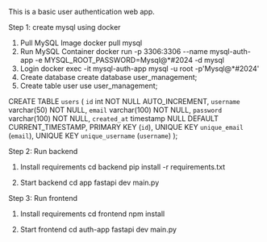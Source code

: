 This is a basic user authentication web app.

Step 1: create mysql using docker

1. Pull MySQL Image
docker pull mysql
2. Run MySQL Container
docker run -p 3306:3306 --name mysql-auth-app -e MYSQL_ROOT_PASSWORD=Mysql@*#2024 -d mysql
3. Login
docker exec -it mysql-auth-app mysql -u root -p'Mysql@*#2024'
4. Create database
create database user_management;
5. Create table user
use user_management;

CREATE TABLE `users` (
`id` int NOT NULL AUTO_INCREMENT,
`username` varchar(50) NOT NULL,
`email` varchar(100) NOT NULL,
`password` varchar(100) NOT NULL,
`created_at` timestamp NULL DEFAULT CURRENT_TIMESTAMP,
PRIMARY KEY (`id`),
UNIQUE KEY `unique_email` (`email`),
UNIQUE KEY `unique_username` (`username`)
);


Step 2: Run backend
1. Install requirements
cd backend
pip install -r requirements.txt

2. Start backend
cd app
fastapi dev main.py


Step 3: Run frontend
1. Install requirements
cd frontend
npm install

2. Start frontend
cd auth-app
fastapi dev main.py